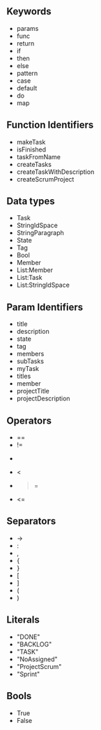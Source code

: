 ## Keywords
- params
- func
- return
- if
- then
- else
- pattern
- case
- default
- do
- map

## Function Identifiers
- makeTask
- isFinished
- taskFromName
- createTasks
- createTaskWithDescription
- createScrumProject

## Data types
- Task
- StringIdSpace
- StringParagraph
- State
- Tag
- Bool
- Member
- List:Member
- List:Task
- List:StringIdSpace

## Param Identifiers
- title
- description
- state
- tag
- members
- subTasks
- myTask
- titles
- member
- projectTitle
- projectDescription

## Operators
- ==
- !=
- >
- <
- >=
- <=

## Separators
- ->
- :
- ,
- {
- }
- [
- ]
- (
- )

## Literals
- "DONE"
- "BACKLOG"
- "TASK"
- "NoAssigned"
- "ProjectScrum"
- "Sprint"


## Bools
- True
- False